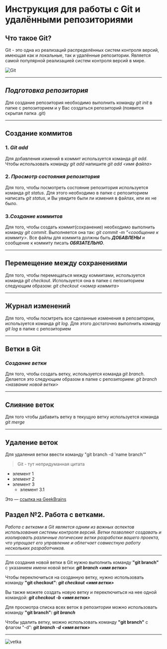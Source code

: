 # Инструкция для работы с Git и удалёнными репозиториями

## **Что такое Git?**
Git - это одна из реализаций распределённых систем контроля версий, имеющая как и локальные, так и удалённые репозитории. Является самой популярной реализацией систем контроля версий в мире.


![Git](https://upload.wikimedia.org/wikipedia/commons/e/e0/Git-logo.svg)

---
## _Подготовка репозитория_
Для создание репозитория необходимо выполнить команду *git init*  в папке с репозиторием и у Вас создаться репозиторий (появится скрытая папка .git)

---
## **Создание коммитов**

### 1. _Git add_
Для добавления измений в коммит используется команда *git add*. Чтобы использовать команду *git add* напишите *git add <имя файла>*

### 2. _Просмотр состояния репозитория_
Для того, чтобы посмотреть состояние репозитория используется команда *git status*. Для этого необходимо в папке с репозиторием написать *git status*, и Вы увидите были ли измения в файлах, или их не было.

### 3._Создание коммитов_
Для того, чтобы создать коммит(сохранение) необходимо выполнить команду *git commit*. Выполняется она так: *git commit -m "<сообщение к коммиту>*. Все файлы для коммита должны быть ***ДОБАВЛЕНЫ*** и сообщение к коммиту писать ***ОБЯЗАТЕЛЬНО***.

---
## **Перемещение между сохранениями**
Для того, чтобы перемещаться между коммитами, используется команда *git checkout*. Используется она в папке с пепозиторием следующим образом: *git checkout <номер коммита>*

---
## **Журнал изменений**
Для того, чтобы посмтреть все сделанные изменения в репозитории, используется команда *git log*. Для этого достаточно выполнить команду *git log* в папке с репозиторием

---
## **Ветки в Git**

### _Создание ветки_

Для того, чтобы создать ветку, используется команда *git branch*. Делается это следующим образом в папке с репозиторием: *git branch <название новой ветки>*

---
## **Слияние веток**

Для того чтобы дабавить ветку в текущую ветку используется команда *git merge <name branch>*

---
## **Удаление веток**
Для удаления ветки ввести команду "git branch -d 'name branch'"

> Git - тут непридуманная цитата

- элемент 1
- элемент 2
- элемент 3
    - элемент 3.1

Это — [ссылка на GeekBrains](https://gb.ru)

## **Раздел №2. Работа с ветками.**

_Работа с ветками в Git является одним из важных аспектов использования системы контроля версий. Ветки позволяют создавать и изолировать различные логические ветки разработки вашего проекта, что упрощает его управление и облегчает совместную работу нескольких разработчиков._
___
Для создания новой ветки в Git нужно выполнить команду **"git branch"** с указанием имени новой ветки:
_**git branch <имя ветки>**_

Чтобы переключиться на созданную ветку, нужно использовать команду **"git checkout"**:
_**git checkout <имя ветки>**_

Вы также можете создать новую ветку и переключиться на нее одной командой:
_**git checkout -b <имя ветки>**_

Для просмотра списка всех веток в репозитории можно использовать команду **"git branch":**
_**git branch**_

Чтобы удалить ветку, можно использовать команду **"git branch"** с флагом "-d":
_**git branch -d <имя ветки>**_
___
![vetka](vetka.png)